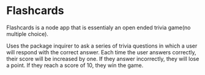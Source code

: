# Flashcards

Flashcards is a node app that is essentialy an open ended trivia game(no multiple choice). 

Uses the package inquirer to ask a series of trivia questions in which a user will respond
with the correct answer. Each time the user answers correctly, their score will be increased
by one. If they answer incorrectly, they will lose a point. If they reach a score of 10, they win the game.